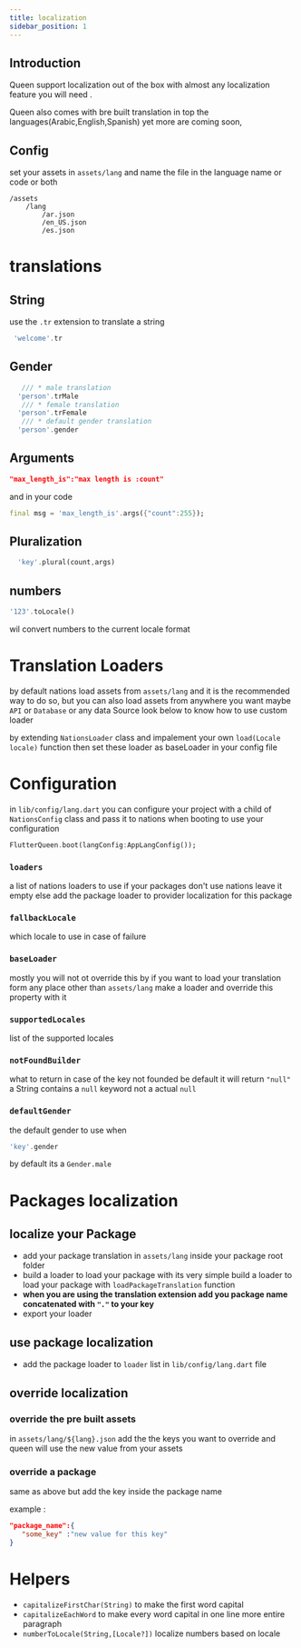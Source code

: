 ```yaml
---
title: localization
sidebar_position: 1
---
```


## Introduction

Queen support localization out of the box with almost any localization feature you will need .

Queen also comes with bre built translation in top the languages(Arabic,English,Spanish) yet more are coming soon,

## Config

set your assets in `assets/lang` and name the file in the language name or code or both

```
/assets
    /lang
        /ar.json
        /en_US.json
        /es.json
```

# translations

## String

use the `.tr` extension to translate a string

```dart
 'welcome'.tr
```

## Gender

```dart
   /// * male translation
  'person'.trMale
   /// * female translation
  'person'.trFemale
   /// * default gender translation
  'person'.gender
```

## Arguments

```json
"max_length_is":"max length is :count"
```

and in your code

```dart
final msg = 'max_length_is'.args({"count":255});
```

## Pluralization

```dart
  'key'.plural(count,args)
```

## numbers

```dart
'123'.toLocale()
```

wil convert numbers to the current locale format

# Translation Loaders

by default nations load assets from `assets/lang` and it is the recommended way to do so,
but you can also load assets from anywhere you want maybe `API` or `Database` or any data Source look below to know how to use custom loader

by extending `NationsLoader` class and impalement your own `load(Locale locale)` function
then set these loader as baseLoader in your config file

# Configuration

in `lib/config/lang.dart` you can configure your project with a child of `NationsConfig` class
and pass it to nations when booting to use your configuration

```dart
FlutterQueen.boot(langConfig:AppLangConfig());
```

### `loaders`

a list of nations loaders to use
if your packages don't use nations leave it empty else add the package loader to provider localization for this package

### `fallbackLocale`

which locale to use in case of failure

### `baseLoader`

mostly you will not ot override this by if you want to load your translation form any place other than `assets/lang` make a loader and override this property with it

### `supportedLocales`

list of the supported locales

### `notFoundBuilder`

what to return in case of the key not founded be default it will return `"null"` a String contains a `null` keyword not a actual `null`

### `defaultGender`

the default gender to use when

```dart
'key'.gender
```

by default its a `Gender.male`

# Packages localization

## localize your Package

- add your package translation in `assets/lang` inside your package root folder
- build a loader to load your package with its very simple build a loader to load your package with `loadPackageTranslation` function
- **when you are using the translation extension add you package name concatenated with `"."` to your key**
- export your loader

## use package localization

- add the package loader to `loader` list in `lib/config/lang.dart` file

## override localization

### override the pre built assets

in `assets/lang/${lang}.json` add the the keys you want to override and queen will use the new value from your assets

### override a package

same as above but add the key inside the package name

example :

```json
"package_name":{
   "some_key" :"new value for this key"
}
```

# Helpers

- `capitalizeFirstChar(String)` to make the first word capital
- `capitalizeEachWord` to make every word capital in one line more entire paragraph
- `numberToLocale(String,[Locale?])` localize numbers based on locale
